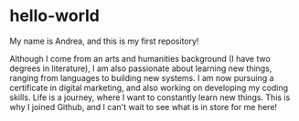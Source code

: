 # hello-world
My name is Andrea, and this is my first repository!

Although I come from an arts and humanities background (I have two degrees in literature), I am also passionate about learning new things, ranging from languages to building new systems. 
I am now pursuing a certificate in digital marketing, and also working on developing my coding skills. 
Life is a journey, where I want to constantly learn new things. This is why I joined Github, and I can't wait to see what is in store for me here!
